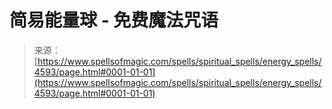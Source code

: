 <!--yml

分类：未分类

日期：2024-06-12 18:38:24

-->

# 简易能量球 - 免费魔法咒语

> 来源：[https://www.spellsofmagic.com/spells/spiritual_spells/energy_spells/4593/page.html#0001-01-01](https://www.spellsofmagic.com/spells/spiritual_spells/energy_spells/4593/page.html#0001-01-01)
